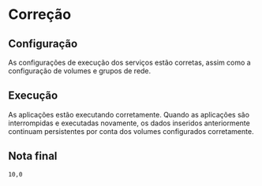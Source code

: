 # Correção

## Configuração

As configurações de execução dos serviços estão corretas, assim como a configuração de volumes e grupos de rede.

## Execução

As aplicações estão executando corretamente.
Quando as aplicações são interrompidas e executadas novamente, os dados inseridos anteriormente continuam persistentes por conta dos volumes configurados corretamente.

## Nota final

`10,0`
